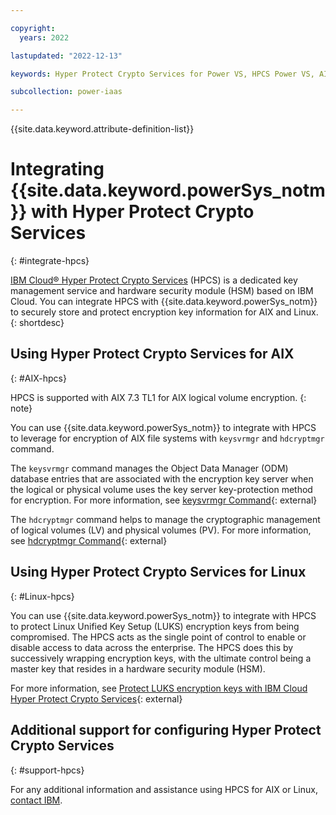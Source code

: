```yaml
---

copyright:
  years: 2022

lastupdated: "2022-12-13"

keywords: Hyper Protect Crypto Services for Power VS, HPCS Power VS, AIX HPCS, LINUX HPCS, Configure HPCS

subcollection: power-iaas

---
```


{{site.data.keyword.attribute-definition-list}}

# Integrating {{site.data.keyword.powerSys_notm}} with Hyper Protect Crypto Services
{: #integrate-hpcs}

[IBM Cloud® Hyper Protect Crypto Services](/docs/hs-crypto?topic=hs-crypto-overview) (HPCS) is a dedicated key management service and hardware security module (HSM) based on IBM Cloud. You can integrate HPCS with {{site.data.keyword.powerSys_notm}} to securely store and protect encryption key information for AIX and Linux.
{: shortdesc}

## Using Hyper Protect Crypto Services for AIX
{: #AIX-hpcs}

HPCS is supported with AIX 7.3 TL1 for AIX logical volume encryption.
{: note}

You can use {{site.data.keyword.powerSys_notm}} to integrate with HPCS to leverage for encryption of AIX file systems with `keysvrmgr` and `hdcryptmgr` command.

The `keysvrmgr` command manages the Object Data Manager (ODM) database entries that are associated with the encryption key server when the logical or physical volume uses the key server key-protection method for encryption. For more information, see [keysvrmgr Command](https://www.ibm.com/docs/en/aix/7.3?topic=k-keysvrmgr-command){: external}

The `hdcryptmgr` command helps to manage the cryptographic management of logical volumes (LV) and physical volumes (PV). For more information, see [hdcryptmgr Command](https://www.ibm.com/docs/en/aix/7.3?topic=h-hdcryptmgr-command){: external}

## Using Hyper Protect Crypto Services for Linux
{: #Linux-hpcs}

You can use {{site.data.keyword.powerSys_notm}} to integrate with HPCS to protect Linux Unified Key Setup (LUKS) encryption keys from being compromised. The HPCS acts as the single point of control to enable or disable access to data across the enterprise. The HPCS does this by successively wrapping encryption keys, with the ultimate control being a master key that resides in a hardware security module (HSM). 

For more information, see [Protect LUKS encryption keys with IBM Cloud Hyper Protect Crypto Services](https://developer.ibm.com/tutorials/protect-luks-encryption-keys-with-ibm-cloud-hyper-protect-crypto-services/){: external}

## Additional support for configuring Hyper Protect Crypto Services
{: #support-hpcs}

For any additional information and assistance using HPCS for AIX or Linux, [contact IBM](mailto:zaas.client.acceleration@ibm.com).

